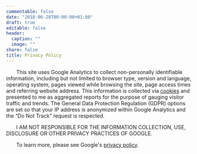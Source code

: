 ```yaml
---
commentable: false
date: "2018-06-28T00:00:00+01:00"
draft: true
editable: false
header:
  caption: ""
  image: ""
share: false
title: Privacy Policy
---
```


&nbsp;&nbsp;&nbsp;&nbsp;&nbsp;&nbsp; This site uses Google Analytics to collect non-personally identifiable information, including but not limited to browser type, version and language, operating system, pages viewed while browsing the site, page access times and referring website address. This information is collected via [cookies](https://www.cookiesandyou.com/) and presented to me as aggregated reports for the purpose of gauging visitor traffic and trends. The General Data Protection Regulation (GDPR) options are set so that your IP address is anonymized within Google Analytics and the “Do Not Track” request is respected.

&nbsp;&nbsp;&nbsp;&nbsp;&nbsp;&nbsp; I AM NOT RESPONSIBLE FOR THE INFORMATION COLLECTION, USE, DISCLOSURE OR OTHER PRIVACY PRACTICES OF GOOGLE. 

&nbsp;&nbsp;&nbsp;&nbsp;&nbsp;&nbsp; To learn more, please see Google's [privacy policy](https://policies.google.com/privacy?hl=en-US).